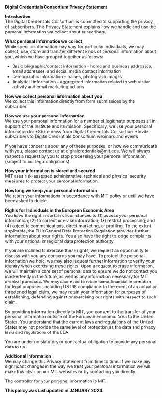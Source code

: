 <b>Digital Credentials Consortium 
Privacy Statement</b>

<b>Introduction </b><br>
The Digital Credentials Consortium is committed to supporting the privacy of subscribers.  This Privacy Statement explains how we handle and use the personal information we collect about subscribers.  

<b>What personal information we collect </b><br>
While specific information may vary for particular individuals, we may collect, use, store and transfer different kinds of personal information about you, which we have grouped together as follows: 
*	Basic biographic/contact information – home and business addresses, email addresses, and social media contact information
*	Demographic information – names, photograph images
*	Analytical information – aggregated information related to web visitor activity and email marketing actions

<b>How we collect personal information about you</b><br> 
We collect this information directly from form submissions by the subscriber. 

  
<b>How we use your personal information</b><br>
We use your personal information for a number of legitimate purposes all in support of the Institute and its mission.  Specifically, we use your personal information to:
*Share news from Digital Credentials Consortium
*Invite subscribers to Digital Credentials Consortium webinars and events

If you have concerns about any of these purposes, or how we communicate with you, please contact us at digitalcredentials@mit.edu. We will always respect a request by you to stop processing your personal information (subject to our legal obligations).

<b>How your information is stored and secured </b><br>
MIT uses risk-assessed administrative, technical and physical security measures to protect your personal information.  

<b>How long we keep your personal information</b><br>
We retain your informationn in accordance with MIT policy or until we have been asked to delete.

<b>Rights for Individuals in the European Economic Area </b><br>
You have the right in certain circumstances to (1) access your personal information; (2) to correct or erase information; (3) restrict processing; and (4) object to communications, direct marketing, or profiling.  To the extent applicable, the EU’s General Data Protection Regulation provides further information about your rights.  You also have the right to lodge complaints with your national or regional data protection authority.  

If you are inclined to exercise these rights, we request an opportunity to discuss with you any concerns you may have. To protect the personal information we hold, we may also request further information to verify your identity when exercising these rights.  Upon a request to erase information, we will maintain a core set of personal data to ensure we do not contact you inadvertently in the future, as well as any information necessary for MIT archival purposes.  We may also need to retain some financial information for legal purposes, including US IRS compliance.  In the event of an actual or threatened legal claim, we may retain your information for purposes of establishing, defending against or exercising our rights with respect to such claim.

By providing information directly to MIT, you consent to the transfer of your personal information outside of the European Economic Area to the United States.  You understand that the current laws and regulations of the United States may not provide the same level of protection as the data and privacy laws and regulations of the EEA.  

You are under no statutory or contractual obligation to provide any personal data to us.


<b>Additional Information</b><br>
We may change this Privacy Statement from time to time.  If we make any significant changes in the way we treat your personal information we will make this clear on our MIT websites or by contacting you directly. 

The controller for your personal information is MIT.  

<b>This policy was last updated in JANUARY 2024.</b>

